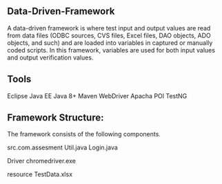 Data-Driven-Framework
--
A data-driven framework is where test input and output values are read from data files (ODBC sources, CVS files, Excel files, DAO objects, ADO objects, and such) and are loaded into variables in captured or manually coded scripts. 
In this framework, variables are used for both input values and output verification values. 
 
Tools
--
Eclipse Java EE
Java 8+
Maven
WebDriver 
Apacha POI
TestNG

Framework Structure:
--
The framework consists of the following components.

src.com.assesment
Util.java
Login.java


Driver
chromedriver.exe

resource
TestData.xlsx